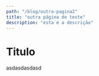```yaml
---
path: "/blog/outra-pagina2"
title: "outra página de teste"
description: "esta é a descrição"
---
```



# Titulo

asdasdasdasd